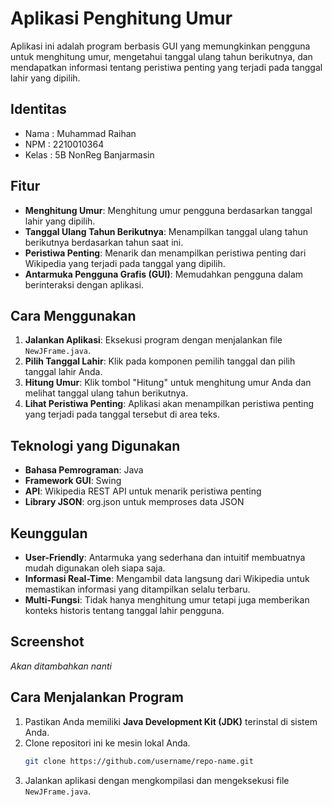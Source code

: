 # Aplikasi Penghitung Umur

Aplikasi ini adalah program berbasis GUI yang memungkinkan pengguna untuk menghitung umur, mengetahui tanggal ulang tahun berikutnya, dan mendapatkan informasi tentang peristiwa penting yang terjadi pada tanggal lahir yang dipilih.

## Identitas
- Nama  : Muhammad Raihan
- NPM   : 2210010364
- Kelas : 5B NonReg Banjarmasin

## Fitur
- **Menghitung Umur**: Menghitung umur pengguna berdasarkan tanggal lahir yang dipilih.
- **Tanggal Ulang Tahun Berikutnya**: Menampilkan tanggal ulang tahun berikutnya berdasarkan tahun saat ini.
- **Peristiwa Penting**: Menarik dan menampilkan peristiwa penting dari Wikipedia yang terjadi pada tanggal yang dipilih.
- **Antarmuka Pengguna Grafis (GUI)**: Memudahkan pengguna dalam berinteraksi dengan aplikasi.

## Cara Menggunakan
1. **Jalankan Aplikasi**: Eksekusi program dengan menjalankan file `NewJFrame.java`.
2. **Pilih Tanggal Lahir**: Klik pada komponen pemilih tanggal dan pilih tanggal lahir Anda.
3. **Hitung Umur**: Klik tombol "Hitung" untuk menghitung umur Anda dan melihat tanggal ulang tahun berikutnya.
4. **Lihat Peristiwa Penting**: Aplikasi akan menampilkan peristiwa penting yang terjadi pada tanggal tersebut di area teks.

## Teknologi yang Digunakan
- **Bahasa Pemrograman**: Java
- **Framework GUI**: Swing
- **API**: Wikipedia REST API untuk menarik peristiwa penting
- **Library JSON**: org.json untuk memproses data JSON

## Keunggulan
- **User-Friendly**: Antarmuka yang sederhana dan intuitif membuatnya mudah digunakan oleh siapa saja.
- **Informasi Real-Time**: Mengambil data langsung dari Wikipedia untuk memastikan informasi yang ditampilkan selalu terbaru.
- **Multi-Fungsi**: Tidak hanya menghitung umur tetapi juga memberikan konteks historis tentang tanggal lahir pengguna.

## Screenshot
_Akan ditambahkan nanti_

## Cara Menjalankan Program
1. Pastikan Anda memiliki **Java Development Kit (JDK)** terinstal di sistem Anda.
2. Clone repositori ini ke mesin lokal Anda.
   ```bash
   git clone https://github.com/username/repo-name.git
3. Jalankan aplikasi dengan mengkompilasi dan mengeksekusi file `NewJFrame.java`.
